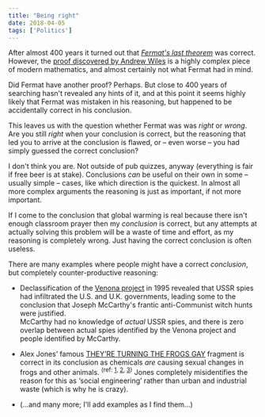 ```yaml
---
title: "Being right"
date: 2018-04-05
tags: ['Politics']
---
```


After almost 400 years it turned out that [*Fermat's last theorem*][1] was
correct. However, the [proof discovered by Andrew Wiles][2] is a highly complex
piece of modern mathematics, and almost certainly not what Fermat had in mind.

Did Fermat have another proof? Perhaps. But close to 400 years of searching
hasn't revealed any hints of it, and at this point it seems highly likely that
Fermat was mistaken in his reasoning, but happened to be accidentally correct in
his conclusion.

This leaves us with the question whether Fermat was was *right* or *wrong*. Are
you still *right* when your conclusion is correct, but the reasoning that led
you to arrive at the conclusion is flawed, or – even worse – you had simply
guessed the correct conclusion?

I don't think you are. Not outside of pub quizzes, anyway (everything is fair if
free beer is at stake). Conclusions *can* be useful on their own in some –
usually simple – cases, like which direction is the quickest. In almost all more
complex arguments the reasoning is just as important, if not more important.

If I come to the conclusion that global warming is real because there
isn't enough classroom prayer then my *conclusion* is correct, but any attempts
at actually solving this problem will be a waste of time and effort, as my
reasoning is completely wrong. Just having the correct conclusion is often
useless.

There are many examples where people might have a correct *conclusion*, but
completely counter-productive reasoning:

- Declassification of the [Venona
  project](https://en.wikipedia.org/wiki/Venona_project) in 1995 revealed that
  USSR spies had infiltrated the U.S. and U.K. governments, leading some to the
  conclusion that Joseph McCarthy's frantic anti-Communist witch hunts were
  justified.  
  McCarthy had no knowledge of *actual* USSR spies, and there is zero overlap
  between actual spies identified by the Venona project and people identified by
  McCarthy.

- Alex Jones’ famous [THEY’RE TURNING THE FROGS
  GAY](https://www.youtube.com/watch?v=_ePLkAm8i2s) fragment is correct in its
  conclusion as chemicals *are* causing sexual changes in frogs and other
  animals. <sup>(ref: [1](http://news.berkeley.edu/2010/03/01/frogs/),
  [2](http://www.newsweek.com/female-frogs-estrogen-hermaphrodites-suburban-waste-369553),
  [3](https://news.nationalgeographic.com/news/2004/03/0301_040301_genderbender.html))</sup>
  Jones completely misidentifies the reason for this as ‘social engineering’
  rather than urban and industrial waste (which is why he is crazy).

- (...and many more; I'll add examples as I find them...)



[1]: https://en.wikipedia.org/wiki/Fermat%27s_Last_Theorem
[2]: https://en.wikipedia.org/wiki/Wiles%27s_proof_of_Fermat%27s_Last_Theorem

